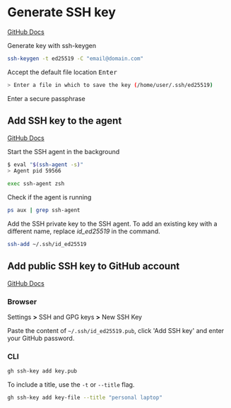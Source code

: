 # Generate SSH key

[GitHub Docs](https://docs.github.com/en/authentication/connecting-to-github-with-ssh/generating-a-new-ssh-key-and-adding-it-to-the-ssh-agent)

Generate key with ssh-keygen

```sh
ssh-keygen -t ed25519 -C "email@domain.com"
```

Accept the default file location <kbd>Enter</kbd>

```sh
> Enter a file in which to save the key (/home/user/.ssh/ed25519)
```

Enter a secure passphrase

## Add SSH key to the agent

[GitHub Docs](https://docs.github.com/en/authentication/connecting-to-github-with-ssh/generating-a-new-ssh-key-and-adding-it-to-the-ssh-agent#adding-your-ssh-key-to-the-ssh-agent)

Start the SSH agent in the background

```sh
$ eval "$(ssh-agent -s)"
> Agent pid 59566
```

```sh
exec ssh-agent zsh
```

Check if the agent is running

```sh
ps aux | grep ssh-agent
```

Add the SSH private key to the SSH agent. To add an existing key with a different name, replace _id_ed25519_ in the command.

```sh
ssh-add ~/.ssh/id_ed25519
```

## Add public SSH key to GitHub account

[GitHub Docs](https://docs.github.com/en/authentication/connecting-to-github-with-ssh/adding-a-new-ssh-key-to-your-github-account)

### Browser

Settings **>** SSH and GPG keys **>** New SSH Key

Paste the content of `~/.ssh/id_ed25519.pub`, click 'Add SSH key' and enter your GitHub password.

### CLI

```sh
gh ssh-key add key.pub
```

To include a title, use the `-t` or `--title` flag.

```sh
gh ssh-key add key-file --title "personal laptop"
```
